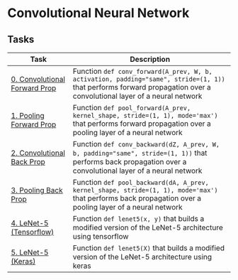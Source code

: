 # Convolutional Neural Network

## Tasks
| Task                                               | Description                                                                                                                                                           |
|----------------------------------------------------|-----------------------------------------------------------------------------------------------------------------------------------------------------------------------|
| [0. Convolutional Forward Prop](0-conv_forward.py) | Function `def conv_forward(A_prev, W, b, activation, padding="same", stride=(1, 1))` that performs forward propagation over a convolutional layer of a neural network |
| [1. Pooling Forward Prop](1-pool_forward.py)       | Function `def pool_forward(A_prev, kernel_shape, stride=(1, 1), mode='max')` that performs forward propagation over a pooling layer of a neural network               |
| [2. Convolutional Back Prop](2-conv_backward.py)   | Function `def conv_backward(dZ, A_prev, W, b, padding="same", stride=(1, 1))` that performs back propagation over a convolutional layer of a neural network           |
| [3. Pooling Back Prop](3-pool_backward.py)         | Function `def pool_backward(dA, A_prev, kernel_shape, stride=(1, 1), mode='max')` that performs back propagation over a pooling layer of a neural network             |
| [4. LeNet-5 (Tensorflow)](4-lenet5.py)             | Function `def lenet5(x, y)` that builds a modified version of the LeNet-5 architecture using tensorflow                                                               |
| [5. LeNet-5 (Keras)](5-lenet5.py)                  | Function `def lenet5(X)` that builds a modified version of the LeNet-5 architecture using keras                                                                       |
